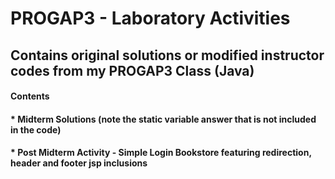# PROGAP3 - Laboratory Activities
## Contains original solutions or modified instructor codes from my PROGAP3 Class (Java)
#### Contents
#### * Midterm Solutions (note the static variable answer that is not included in the code)
#### * Post Midterm Activity - Simple Login Bookstore featuring redirection, header and footer jsp inclusions

